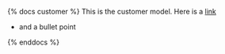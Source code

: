 {% docs customer %}
This is the customer model.
Here is a [link](google.de)
* and a bullet point

{% enddocs %}